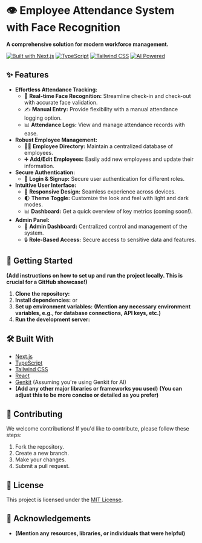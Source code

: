 # 👁️ Employee Attendance System with Face Recognition

**A comprehensive solution for modern workforce management.**

[![Built with Next.js](https://img.shields.io/badge/Built%20with-Next.js-000?logo=next.js)](https://nextjs.org/)
[![TypeScript](https://img.shields.io/badge/Language-TypeScript-3178C6?logo=typescript)](https://www.typescriptlang.org/)
[![Tailwind CSS](https://img.shields.io/badge/Styling-Tailwind%20CSS-06B6D4?logo=tailwind-css)](https://tailwindcss.com/)
[![AI Powered](https://img.shields.io/badge/Powered%20by-AI-FF7F50?logo=tensorflow)](https://www.tensorflow.org/) <!-- Or another relevant AI logo if applicable -->

## ✨ Features

* **Effortless Attendance Tracking:**
    * 📸 **Real-time Face Recognition:** Streamline check-in and check-out with accurate face validation.
    * ✍️ **Manual Entry:** Provide flexibility with a manual attendance logging option.
    * 📊 **Attendance Logs:** View and manage attendance records with ease.
* **Robust Employee Management:**
    * 🧑‍💼 **Employee Directory:** Maintain a centralized database of employees.
    * ➕ **Add/Edit Employees:** Easily add new employees and update their information.
* **Secure Authentication:**
    * 🔑 **Login & Signup:** Secure user authentication for different roles.
* **Intuitive User Interface:**
    * 📱 **Responsive Design:** Seamless experience across devices.
    * 🌓 **Theme Toggle:** Customize the look and feel with light and dark modes.
    * 📊 **Dashboard:** Get a quick overview of key metrics (coming soon!).
* **Admin Panel:**
    * 👑 **Admin Dashboard:** Centralized control and management of the system.
    * 🔒 **Role-Based Access:** Secure access to sensitive data and features.

## 🚀 Getting Started

**(Add instructions on how to set up and run the project locally. This is crucial for a GitHub showcase!)**

1.  **Clone the repository:**
2.  **Install dependencies:**
or
3.  **Set up environment variables:**
    **(Mention any necessary environment variables, e.g., for database connections, API keys, etc.)**
4.  **Run the development server:**
## 🛠️ Built With

*   [Next.js](https://nextjs.org/)
*   [TypeScript](https://www.typescriptlang.org/)
*   [Tailwind CSS](https://tailwindcss.com/)
*   [React](https://react.dev/)
*   [Genkit](https://genkit.dev/) (Assuming you're using Genkit for AI)
*   **(Add any other major libraries or frameworks you used)**
**(You can adjust this to be more concise or detailed as you prefer)**

## 🤝 Contributing

We welcome contributions! If you'd like to contribute, please follow these steps:

1.  Fork the repository.
2.  Create a new branch.
3.  Make your changes.
4.  Submit a pull request.

## 📄 License

This project is licensed under the [MIT License](https://opensource.org/licenses/MIT).

## 🙏 Acknowledgements

*   **(Mention any resources, libraries, or individuals that were helpful)**
